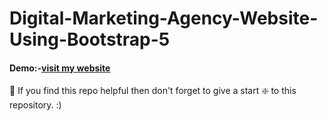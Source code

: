 # Digital-Marketing-Agency-Website-Using-Bootstrap-5

#### Demo:-[visit my website](https://digitalmarkating.netlify.app/ "click to open")

🙏 If you find this repo helpful then don't forget to give a start ❇️ to this repository. :)
